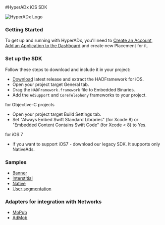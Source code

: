 #HyperADx iOS SDK

![HyperADx Logo](http://d2n7xvwjxl8766.cloudfront.net/assets/site/logo-e04518160888e1f8b3795f0ce01e1909.png)

### Getting Started

To get up and running with HyperADx, you'll need to [Create an Account](http://hyperadx.com/publishers/sign_in), [Add an Application to the Dashboard](http://hyperadx.com/publishers/traffic_sources) and create new Placement for it.

### Set up the SDK

Follow these steps to download and include it in your project:

* [Download](https://github.com/hyperads/ios-sdk/releases) latest release and extract the HADFramework for iOS.
* Open your project target General tab.
* Drag the `HADFramework.framework` file to Embedded Binaries.
* Add the `AdSupport` and `CoreTelephony` frameworks to your project.

for Objective-C projects
* Open your project target Build Settings tab.
* Set "Always Embed Swift Standard Libraries" (for Xcode 8) or "Embedded Content Contains Swift Code" (for Xcode < 8) to Yes.

for iOS 7
* If you want to support iOS7 - download our legacy SDK. It supports only NativeAds.


### Samples

* [Banner](https://github.com/hyperads/ios-sdk/docs/_banner.md)
* [Interstitial](https://github.com/hyperads/ios-sdk/docs/_interstitial.md)
* [Native](https://github.com/hyperads/ios-sdk/docs/_native.md)
* [User segmentation](https://github.com/hyperads/ios-sdk/docs/_segments.md)

### Adapters for integration with Networks

* [MoPub](https://github.com/hyperads/ios-sdk/docs/_mopub.md)
* [AdMob](https://github.com/hyperads/ios-sdk/docs/_admob.md)
